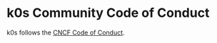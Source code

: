 # k0s Community Code of Conduct

k0s follows the [CNCF Code of Conduct](https://github.com/cncf/foundation/blob/master/code-of-conduct.md).
